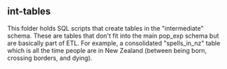 ## int-tables

This folder holds SQL scripts that create tables in the "intermediate" schema.  These are tables
that don't fit into the main pop_exp schema but are basically part of ETL.  For example, a consolidated
"spells_in_nz" table which is all the time people are in New Zealand (between being born, crossing borders, and 
dying).